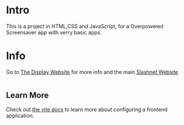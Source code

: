 # Intro

This is a project in HTML,CSS and JavaScript, for a Overpowered Screensaver app with verry basic apps.

# Info
Go to [The Display Website](https://slashnet.framer.ai/display) for more info and the main [Slashnet Website](https://slashnet.framer.ai)

```TIP: Feel free to edit ! If you can add icons we will be grateful!
```


## Learn More

Check out [the vite docs](https://vitejs.dev) to learn more about configuring a frontend application.
